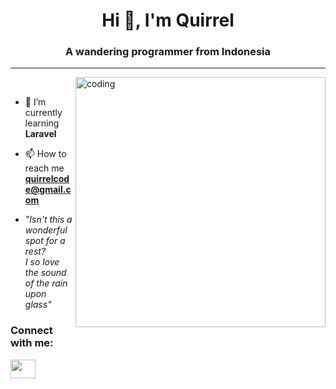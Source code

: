 <h1 align="center">Hi 👋, I'm Quirrel</h1>
<h3 align="center">A wandering programmer from Indonesia</h3>
<hr>
<img align="right" alt="coding" width="400" src="https://64.media.tumblr.com/f445a549b493120cac18da3630e24e0b/tumblr_oyjnm18Dta1vz51c1o1_500.gifv"

<p align="left"><br></p>

- 🌱 I’m currently learning **Laravel**

- 📫 How to reach me **quirrelcode@gmail.com**

- *"Isn't this a wonderful spot for a rest? <br> I so love the sound of the rain upon glass"*

<h3 align="left">Connect with me:</h3>
<p align="left">
<a href="https://www.instagram.com/notquirrel" target="blank"><img align="center" src="https://raw.githubusercontent.com/rahuldkjain/github-profile-readme-generator/master/src/images/icons/Social/instagram.svg" height="30" width="40" /></a>
</p>
